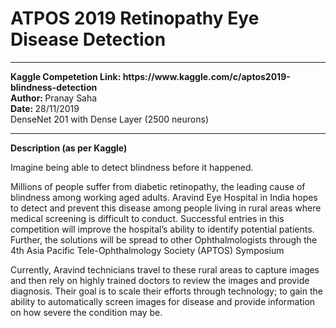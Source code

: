# ATPOS 2019 Retinopathy Eye Disease Detection
<hr><b> Kaggle Competetion Link: https://www.kaggle.com/c/aptos2019-blindness-detection </b>
<br><b>Author: </b>Pranay Saha
<br><b>Date: </b>28/11/2019 
<br><b></b> DenseNet 201 with Dense Layer (2500 neurons)
<hr>
<b>Description (as per Kaggle)</b>
<br>
<p>
Imagine being able to detect blindness before it happened.

Millions of people suffer from diabetic retinopathy, the leading cause of blindness among working aged adults. Aravind Eye Hospital in India hopes to detect and prevent this disease among people living in rural areas where medical screening is difficult to conduct. Successful entries in this competition will improve the hospital’s ability to identify potential patients. Further, the solutions will be spread to other Ophthalmologists through the 4th Asia Pacific Tele-Ophthalmology Society (APTOS) Symposium

Currently, Aravind technicians travel to these rural areas to capture images and then rely on highly trained doctors to review the images and provide diagnosis. Their goal is to scale their efforts through technology; to gain the ability to automatically screen images for disease and provide information on how severe the condition may be.
</p>
